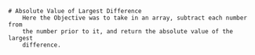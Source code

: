 	# Absolute Value of Largest Difference
		Here the Objective was to take in an array, subtract each number from
		the number prior to it, and return the absolute value of the largest
		difference.